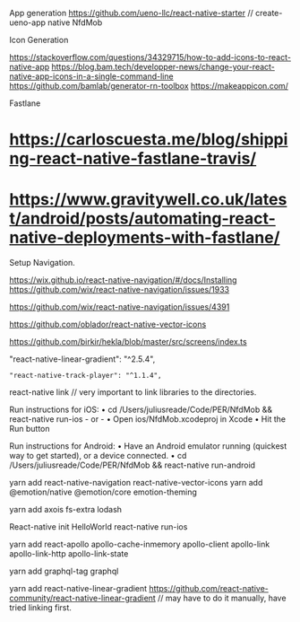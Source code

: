 App generation
https://github.com/ueno-llc/react-native-starter
// create-ueno-app native NfdMob


Icon Generation

https://stackoverflow.com/questions/34329715/how-to-add-icons-to-react-native-app
https://blog.bam.tech/developper-news/change-your-react-native-app-icons-in-a-single-command-line
https://github.com/bamlab/generator-rn-toolbox
https://makeappicon.com/

Fastlane
# https://carloscuesta.me/blog/shipping-react-native-fastlane-travis/
# https://www.gravitywell.co.uk/latest/android/posts/automating-react-native-deployments-with-fastlane/


Setup Navigation.

https://wix.github.io/react-native-navigation/#/docs/Installing
https://github.com/wix/react-native-navigation/issues/1933

https://github.com/wix/react-native-navigation/issues/4391

https://github.com/oblador/react-native-vector-icons

https://github.com/birkir/hekla/blob/master/src/screens/index.ts

"react-native-linear-gradient": "^2.5.4",


    "react-native-track-player": "^1.1.4",

react-native link // very important to link libraries to the directories.

  Run instructions for iOS:
    • cd /Users/juliusreade/Code/PER/NfdMob && react-native run-ios
    - or -
    • Open ios/NfdMob.xcodeproj in Xcode
    • Hit the Run button

  Run instructions for Android:
    • Have an Android emulator running (quickest way to get started), or a device connected.
    • cd /Users/juliusreade/Code/PER/NfdMob && react-native run-android


yarn add react-native-navigation react-native-vector-icons
yarn add @emotion/native @emotion/core emotion-theming

yarn add axois fs-extra lodash

React-native init HelloWorld
react-native run-ios

yarn add react-apollo apollo-cache-inmemory apollo-client apollo-link apollo-link-http apollo-link-state

yarn add graphql-tag graphql

yarn add react-native-linear-gradient
https://github.com/react-native-community/react-native-linear-gradient
// may have to do it manually, have tried linking first.
